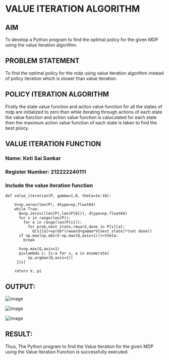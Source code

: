 # VALUE ITERATION ALGORITHM

## AIM
To develop a Python program to find the optimal policy for the given MDP using the value iteration algorithm.

## PROBLEM STATEMENT
To find the optimal policy for the mdp using value iteration algorithm instead of policy iteration which is slower than value iteration.

## POLICY ITERATION ALGORITHM
Firstly the state value function and action value function for all the states of mdp are initialized to zero then while iterating through actions of each state the value function and action value function is caluculated for each state then the maximum action value function of each state is taken to find the best ploicy.

## VALUE ITERATION FUNCTION
### Name: Koti Sai Sankar
### Register Number: 212222240111
### Include the value iteration function
```
def value_iteration(P, gamma=1.0, theta=1e-10):
    
    V=np.zeros(len(P), dtype=np.float64)
    while True:
      Q=np.zeros((len(P),len(P[0])), dtype=np.float64)
      for s in range(len(P)):
        for a in range(len(P[s])):
          for prob,next_state,reward,done in P[s][a]:
            Q[s][a]+=prob*(reward+gamma*V[next_state]*(not done))
      if np.max(np.abs(V-np.max(Q,axis=1)))<theta:
        break

      V=np.max(Q,axis=1)
      pi=lambda s: {s:a for s, a in enumerate(
          np.argmax(Q,axis=1))
     }[s]

    return V, pi
```

## OUTPUT:

![image](https://github.com/user-attachments/assets/19d90ca6-ea5d-4f9f-83f9-5b4b741e4c28)

![image](https://github.com/user-attachments/assets/f18a6960-a8aa-4f62-8118-89aa5559622c)

![image](https://github.com/user-attachments/assets/1878ea04-da4c-44d1-8b57-15ded41c8953)

## RESULT:
Thus, The Python program to find the Value Iteration for the given MDP using the Value Iteration Function is successfully executed.
